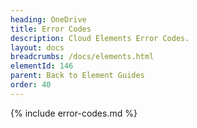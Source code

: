 ```yaml
---
heading: OneDrive
title: Error Codes
description: Cloud Elements Error Codes.
layout: docs
breadcrumbs: /docs/elements.html
elementId: 146
parent: Back to Element Guides
order: 40
---
```


{% include error-codes.md %}
